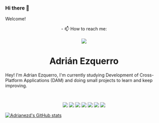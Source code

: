 ### Hi there 👋
Welcome!
<!--
**adrianezd/adrianezd** is a ✨ _special_ ✨ repository because its `README.md` (this file) appears on your GitHub profile.

Here are some ideas to get you started:

- 🔭 I’m currently working on ...
- 🌱 I’m currently learning ...
- 👯 I’m looking to collaborate on ...
- 🤔 I’m looking for help with ...
- 💬 Ask me about ...
-->
<div align="center">
  - 📫 How to reach me: 
  <br><br>
  <a
     href="https://linkedin.com/in/adrianezd">
     <img src="https://img.shields.io/badge/linkedin-%230077B5.svg?style=for-the-badge&logo=linkedin&logoColor=white">
  </a>
</div>
<!--
- 😄 Pronouns: ...
- ⚡ Fun fact: ...
-->

<h1 align="center">
  <b>Adrián Ezquerro</b>
</h1>

Hey! I'm Adrian Ezquerro, I'm currently studying Development of Cross-Platform Applications (DAM) and doing small projects to learn and keep improving.

<br>

<p>
<div align="center">
  <img src="https://img.shields.io/badge/Python-3776AB?style=for-the-badge&logo=python&logoColor=white">
  <img src="https://img.shields.io/badge/Django-092E20?style=for-the-badge&logo=django&logoColor=white">
  <img src="https://img.shields.io/badge/JavaScript-323330?style=for-the-badge&logo=javascript&logoColor=F7DF1E">
  <img src="https://img.shields.io/badge/c%23-%23239120.svg?style=for-the-badge&logo=c-sharp&logoColor=white">
  <img src="https://img.shields.io/badge/GitLab-330F63?style=for-the-badge&logo=gitlab&logoColor=white">
  <img src="https://img.shields.io/badge/React-20232A?style=for-the-badge&logo=react&logoColor=61DAFB">
  <img src="https://img.shields.io/badge/React_Native-20232A?style=for-the-badge&logo=react&logoColor=61DAFB">
</div>
</p>

[![Adrianezd's GitHub stats](https://github-readme-stats.vercel.app/api?username=adrianezd)](https://github.com/anuraghazra/github-readme-stats)

